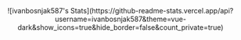 <center>![ivanbosnjak587's Stats](https://github-readme-stats.vercel.app/api?username=ivanbosnjak587&theme=vue-dark&show_icons=true&hide_border=false&count_private=true)
